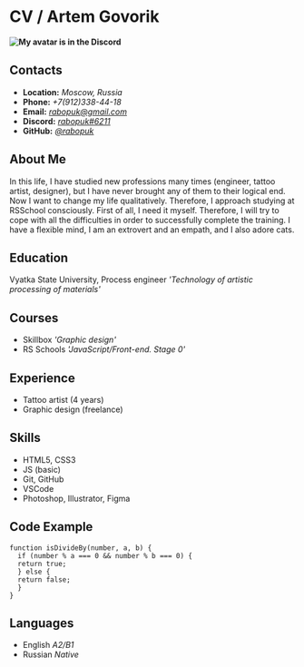 # CV / Artem Govorik

**![My avatar is in the Discord](http://i.mycdn.me/i?r=AzEPZsRbOZEKgBhR0XGMT1Rk9jBALdbtP8eSGQ0Ja0YxRaaKTM5SRkZCeTgDn6uOyic)**

## **Contacts**
- **Location:** *Moscow, Russia*
- **Phone:** *+7(912)338-44-18*
- **Email:** *rabopuk@gmail.com*
- **Discord:** *[rabopuk#6211](https://discordapp.com/users/356617125013749762)*
- **GitHub:** *[@rabopuk](https://github.com/rabopuk)*

## **About Me**
In this life, I have studied new professions many times (engineer, tattoo artist, designer), but I have never brought any of them to their logical end. Now I want to change my life qualitatively. Therefore, I approach studying at RSSchool consciously. First of all, I need it myself. Therefore, I will try to cope with all the difficulties in order to successfully complete the training. I have a flexible mind, I am an extrovert and an empath, and I also adore cats.

## **Education**
Vyatka State University, Process engineer
*'Technology of artistic processing of materials'*

## **Courses**
- Skillbox
*'Graphic design'*
- RS Schools
*'JavaScript/Front-end. Stage 0'*

## **Experience**
- Tattoo artist (4 years)
- Graphic design (freelance)

## **Skills**
- HTML5, CSS3
- JS (basic)
- Git, GitHub
- VSCode
- Photoshop, Illustrator, Figma

## **Code Example**
```
function isDivideBy(number, a, b) {
  if (number % a === 0 && number % b === 0) {
  return true;
  } else {
  return false;
  }
}
```

## **Languages**
- English
*A2/B1*
- Russian
*Native*